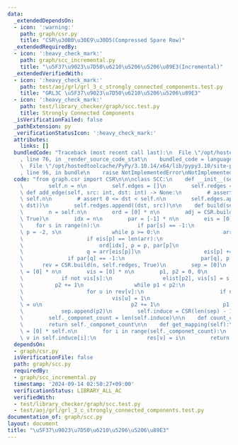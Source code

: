 ```yaml
---
data:
  _extendedDependsOn:
  - icon: ':warning:'
    path: graph/csr.py
    title: "CSR\u30B0\u30E9\u30D5(Compressed Spare Row)"
  _extendedRequiredBy:
  - icon: ':heavy_check_mark:'
    path: graph/scc_incremental.py
    title: "\u5F37\u9023\u7D50\u6210\u5206\u5206\u89E3(Incremental)"
  _extendedVerifiedWith:
  - icon: ':heavy_check_mark:'
    path: test/aoj/grl/grl_3_c_strongly_connected_components.test.py
    title: "GRL3C \u5F37\u9023\u7D50\u6210\u5206\u5206\u89E3"
  - icon: ':heavy_check_mark:'
    path: test/library_checker/graph/scc.test.py
    title: Strongly Connected Components
  _isVerificationFailed: false
  _pathExtension: py
  _verificationStatusIcon: ':heavy_check_mark:'
  attributes:
    links: []
  bundledCode: "Traceback (most recent call last):\n  File \"/opt/hostedtoolcache/PyPy/3.10.14/x64/lib/pypy3.10/site-packages/onlinejudge_verify/documentation/build.py\"\
    , line 76, in _render_source_code_stat\n    bundled_code = language.bundle(\n\
    \  File \"/opt/hostedtoolcache/PyPy/3.10.14/x64/lib/pypy3.10/site-packages/onlinejudge_verify/languages/python.py\"\
    , line 96, in bundle\n    raise NotImplementedError\nNotImplementedError\n"
  code: "from graph.csr import CSR\n\n\nclass SCC:\n    def __init__(self, n: int):\n\
    \        self.n = n\n        self.edges = []\n        self.redges = []\n\n   \
    \ def add_edge(self, src: int, dst: int) -> None:\n        # assert 0 <= src <\
    \ self.n\n        # assert 0 <= dst < self.n\n        self.edges.append((src,\
    \ dst))\n        self.redges.append((dst, src))\n\n    def build(self) -> None:\n\
    \        n = self.n\n        ord = [0] * n\n        adj = CSR.build(n, self.edges,\
    \ True)\n        idx = n\n        par = [-1] * n\n        eis = [0] * n\n    \
    \    for s in range(n):\n            if par[s] == -1:\n                par[s],\
    \ p = -2, s\n                while p >= 0:\n                    arr = adj[p]\n\
    \                    if eis[p] == len(arr):\n                        idx -= 1\n\
    \                        ord[idx], p = p, par[p]\n                        continue\n\
    \                    q = arr[eis[p]]\n                    eis[p] += 1\n      \
    \              if par[q] == -1:\n                        par[q], p = p, q\n  \
    \      rev = CSR.build(n, self.redges, True)\n        sep = [0]\n        elist\
    \ = [0] * n\n        vis = [0] * n\n        p1, p2 = 0, 0\n        for s in ord:\n\
    \            if not vis[s]:\n                elist[p2], vis[s] = s, 1\n      \
    \          p2 += 1\n                while p1 < p2:\n                    v = elist[p1]\n\
    \                    for u in rev[v]:\n                        if not vis[u]:\n\
    \                            vis[u] = 1\n                            elist[p2]\
    \ = u\n                            p2 += 1\n                    p1 += 1\n    \
    \            sep.append(p2)\n        self.induce = CSR(len(sep) - 1, sep, elist)\n\
    \        self._componet_count = len(self.induce)\n\n    def count_components(self):\n\
    \        return self._componet_count\n\n    def get_mapping(self):\n        res\
    \ = [0] * self.n\n        for i in range(self._componet_count):\n            for\
    \ v in self.induce[i]:\n                res[v] = i\n        return res\n"
  dependsOn:
  - graph/csr.py
  isVerificationFile: false
  path: graph/scc.py
  requiredBy:
  - graph/scc_incremental.py
  timestamp: '2024-09-14 02:50:27+09:00'
  verificationStatus: LIBRARY_ALL_AC
  verifiedWith:
  - test/library_checker/graph/scc.test.py
  - test/aoj/grl/grl_3_c_strongly_connected_components.test.py
documentation_of: graph/scc.py
layout: document
title: "\u5F37\u9023\u7D50\u6210\u5206\u5206\u89E3"
---
```

